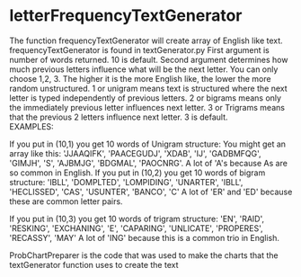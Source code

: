 # letterFrequencyTextGenerator 
The function frequencyTextGenerator will create array of English like text.  frequencyTextGenerator is found in textGenerator.py
First argument is number of words returned.  10 is default.  Second argument determines how much previous letters influence what will be the next letter.  You can only choose 1,2, 3.  The higher it is the more English like, the lower the more random unstructured.  1 or unigram means text is structured where the next letter is typed independently of previous letters.  2 or bigrams means only the immediately previous letter influences next letter.  3 or Trigrams means that the previous 2 letters influence next letter.
3 is default.  
EXAMPLES:

If you put in (10,1) you get 10 words of Unigram structure:
      You might get an array like this: 'JJAAQIFK', 'PAACEGUDJ', 'XDAB', 'IJ', 'GADBMFQG', 'GIMJH', 'S',
       'AJBMJG', 'BDGMAL', 'PAOCNRG'.   A lot of 'A's because As are so common in English.
If you put in (10,2) you get 10 words of bigram structure:
      'IBLL', 'DOMPLTED', 'LOMPIDING', 'UNARTER', 'IBLL', 'HECLISSED',
       'CAS', 'USUNTER', 'BANCO', 'C'   A lot of 'ER' and 'ED' because these are common letter pairs.

If you put in (10,3) you get 10 words of trigram structure:
      'EN', 'RAID', 'RESKING', 'EXCHANING', 'E', 'CAPARING', 'UNLICATE',
       'PROPERES', 'RECASSY', 'MAY'    A lot of 'ING' because this is a common trio in English.


ProbChartPreparer is the code that was used to make the charts that the textGenerator function uses to create the text
